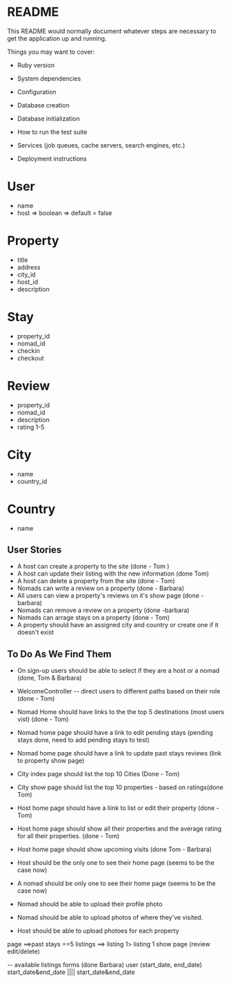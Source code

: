# README

This README would normally document whatever steps are necessary to get the
application up and running.

Things you may want to cover:

* Ruby version

* System dependencies

* Configuration

* Database creation

* Database initialization

* How to run the test suite

* Services (job queues, cache servers, search engines, etc.)

* Deployment instructions

# User
 - name
 - host => boolean => default = false

 # Property
 - title
 - address
 - city_id
 - host_id
 - description


# Stay
- property_id
- nomad_id
- checkin
- checkout

#  Review
 - property_id
 - nomad_id
 - description
 - rating 1-5

 # City
 - name
 - country_id

 # Country
 - name

## User Stories
- A host can create a property to the site (done - Tom )
- A host can update their listing with the new information (done Tom)
- A host can delete a property from the site (done - Tom)
- Nomads can write a review on a property (done - Barbara)
- All users can view a property's reviews on it's show page (done -barbara)
- Nomads can remove a review on a property  (done -barbara)
- Nomads can arrage stays on a property (done - Tom)
- A property should have an assigned city and country or create one if it doesn't exist

## To Do As We Find Them
- On sign-up users should be able to select if they are a host or a nomad (done, Tom & Barbara)
- WelcomeController --  direct users to different paths based on their role (done - Tom)
- Nomad Home should have links to the the top 5 destinations (most users vist) (done - Tom)
- Nomad home page should have a link to edit pending stays (pending stays done, need to add pending stays to test)
- Nomad home page should have a link to update past stays reviews (link to property show page)
- City index page should list the top 10 Cities (Done - Tom)
- City show page should list the top 10 properties - based on ratings(done Tom)
- Host home page should have a liink to list or edit their property (done - Tom)
- Host home page should show all their properties and the average rating for all their properties. (done - Tom)
- Host home page should show upcoming visits (done Tom - Barbara)
- Host should be the only one to see their home page (seems to be the case now)
- A nomad should be only one to see their home page (seems to be the case now)

- Nomad should be able to upload their profile photo
- Nomad should be able to upload photos of where they've visited.
- Host should be able to upload photoes for each property


page ==>past stays ==5 listings ==> listing 1> listing 1 show page (review edit/delete)


-- available listings forms (done Barbara)
user (start_date, end_date)
start_date&end_date |||| start_date&end_date

